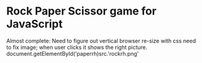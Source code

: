 # Rock Paper Scissor game for JavaScript 
Almost complete: 
Need to figure out vertical browser re-size with css 
need to fix image; when user clicks it shows the right picture. 
document.getElementById('paperrh)src.'rockrh.png' 

